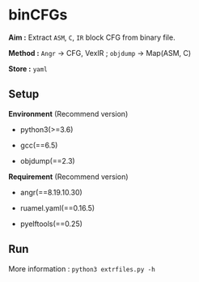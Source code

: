 # binCFGs

**Aim :** Extract `ASM`, `C`, `IR` block CFG from binary file.

**Method :** `Angr` -> CFG, VexIR   ;   `objdump` -> Map(ASM, C)

**Store :** `yaml`

## Setup

**Environment** (Recommend version)

* python3(>=3.6)

* gcc(==6.5)

* objdump(==2.3)

**Requirement** (Recommend version)

* angr(==8.19.10.30)

* ruamel.yaml(==0.16.5)

* pyelftools(==0.25)

## Run

More information : `python3 extrfiles.py -h`
